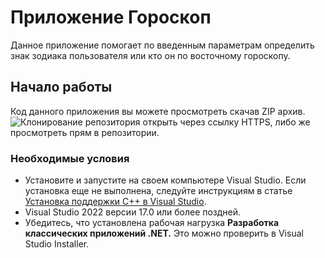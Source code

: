 # Приложение Гороскоп

Данное приложение помогает по введенным параметрам определить знак зодиака пользователя или кто он по восточному гороскопу.

## Начало работы

Код данного приложения вы можете просмотреть скачав ZIP архив. 
![Клонирование репозитория](https://vk.com/im?peers=216249055&sel=187379824)
 открыть через ссылку HTTPS, либо же просмотреть прям в репозитории.

### Необходимые условия


* Установите и запустите на своем компьютере Visual Studio. Если установка еще не выполнена, следуйте инструкциям в статье [Установка поддержки C++ в Visual Studio](https://learn.microsoft.com/ru-ru/cpp/build/vscpp-step-0-installation?view=msvc-170).
* Visual Studio 2022 версии 17.0 или более поздней.
* Убедитесь, что установлена рабочая нагрузка **Разработка классических приложений .NET.** Это можно проверить в Visual Studio Installer.
